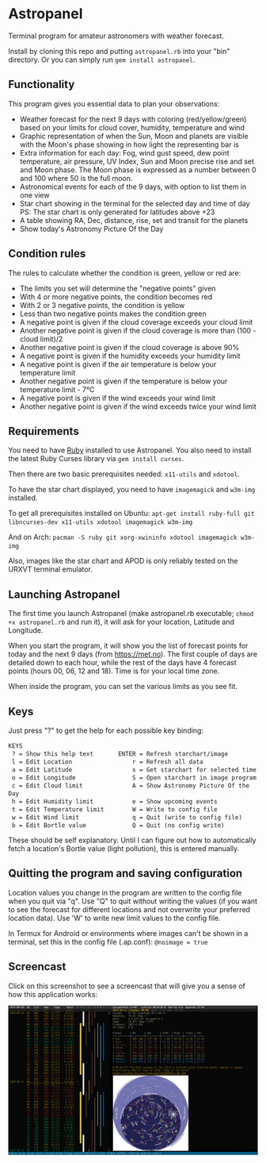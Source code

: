# Astropanel

Terminal program for amateur astronomers with weather forecast.

Install by cloning this repo and putting `astropanel.rb` into your "bin"
directory. Or you can simply run `gem install astropanel`.

## Functionality
This program gives you essential data to plan your observations:

* Weather forecast for the next 9 days with coloring (red/yellow/green) based
  on your limits for cloud cover, humidity, temperature and wind
* Graphic representation of when the Sun, Moon and planets are visible
  with the Moon's phase showing in how light the representing bar is
* Extra information for each day: Fog, wind gust speed, dew point temperature,
  air pressure, UV Index, Sun and Moon precise rise and set and Moon phase.
  The Moon phase is expressed as a number between 0 and 100 where 50 is the
  full moon.
* Astronomical events for each of the 9 days, with option to list them in one
  view
* Star chart showing in the terminal for the selected day and time of day
  PS: The star chart is only generated for latitudes above +23
* A table showing RA, Dec, distance, rise, set and transit for the planets
* Show today's Astronomy Picture Of the Day

## Condition rules
The rules to calculate whether the condition is green, yellow or red are:

* The limits you set will determine the "negative points" given
* With 4 or more negative points, the condition becomes red
* With 2 or 3 negative points, the condition is yellow
* Less than two negative points makes the condition green
* A negative point is given if the cloud coverage exceeds your cloud limit
* Another negative point is given if the cloud coverage is more than (100 - cloud limit)/2
* Another negative point is given if the cloud coverage is above 90%
* A negative point is given if the humidity exceeds your humidity limit
* A negative point is given if the air temperature is below your temperature limit
* Another negative point is given if the temperature is below your temperature limit - 7°C
* A negative point is given if the wind exceeds your wind limit
* Another negative point is given if the wind exceeds twice your wind limit

## Requirements
You need to have [Ruby](https://www.ruby-lang.org/en/) installed to use Astropanel.
You also need to install the latest Ruby Curses library via `gem install curses`.

Then there are two basic prerequisites needed: `x11-utils` and `xdotool`.

To have the star chart displayed, you need to have `imagemagick` and `w3m-img` installed.

To get all prerequisites installed on Ubuntu:
`apt-get install ruby-full git libncurses-dev x11-utils xdotool imagemagick w3m-img`

And on Arch:
`pacman -S ruby git xorg-xwininfo xdotool imagemagick w3m-img`

Also, images like the star chart and APOD is only reliably tested on the URXVT
terminal emulator.

## Launching Astropanel
The first time you launch Astropanel (make astropanel.rb executable; `chmod +x
astropanel.rb` and run it), it will ask for your location, Latitude and
Longitude.

When you start the program, it will show you the list of forecast points for
today and the next 9 days (from https://met.no). The first couple of days are
detailed down to each hour, while the rest of the days have 4 forecast points
(hours 00, 06, 12 and 18). Time is for your local time zone.

When inside the program, you can set the various limits as you see fit. 

## Keys

Just press "?" to get the help for each possible key binding:

```
KEYS
 ? = Show this help text       ENTER = Refresh starchart/image
 l = Edit Location                 r = Refresh all data
 a = Edit Latitude                 s = Get starchart for selected time
 o = Edit Longitude                S = Open starchart in image program
 c = Edit Cloud limit              A = Show Astronomy Picture Of the Day
 h = Edit Humidity limit           e = Show upcoming events
 t = Edit Temperature limit        W = Write to config file       
 w = Edit Wind limit               q = Quit (write to config file)
 b = Edit Bortle value             Q = Quit (no config write)     
```
These should be self explanatory. Until I can figure out how to automatically
fetch a location's Bortle value (light pollution), this is entered manually.

## Quitting the program and saving configuration
Location values you change in the program are written to the config file when
you quit via "q". Use "Q" to quit without writing the values (if you want to
see the forecast for different locations and not overwrite your preferred
location data). Use 'W' to write new limit values to the config file.

In Termux for Android or environments where images can't be shown in a
terminal, set this in the config file (.ap.conf): `@noimage = true`

## Screencast
Click on this screenshot to see a screencast that will give you a sense of how
this application works:

[![Astropanel screencast](/screenshot.png)](https://youtu.be/36jsu3YBLyw)

